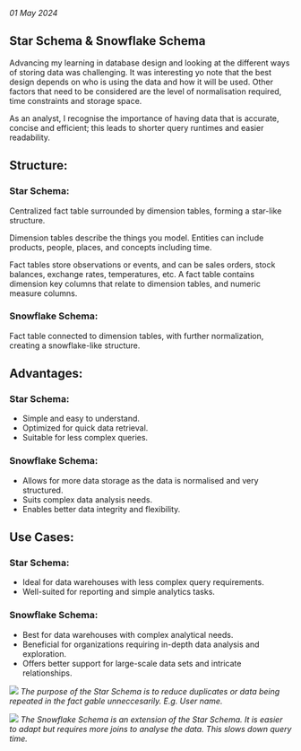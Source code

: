 *01 May 2024*

## Star Schema & Snowflake Schema 

Advancing my learning in database design and looking at the different ways of storing data was challenging. It was interesting yo note that the best design depends on who is using the data and how it will be used. Other factors that need to be considered are the level of normalisation required, time constraints and storage space.  

As an analyst, I recognise the importance of having data that is accurate, concise and efficient; this leads to shorter query runtimes and easier readability. 

## **Structure:** 
### Star Schema: 
Centralized fact table surrounded by dimension tables, forming a star-like structure.

Dimension tables describe the things you model. Entities can include products, people, places, and concepts including time.

Fact tables store observations or events, and can be sales orders, stock balances, exchange rates, temperatures, etc. A fact table contains dimension key columns that relate to dimension tables, and numeric measure columns.

### Snowflake Schema: 
Fact table connected to dimension tables, with further normalization, creating a snowflake-like structure.

## **Advantages:** 
### Star Schema:
  - Simple and easy to understand.
  - Optimized for quick data retrieval.
  - Suitable for less complex queries.

### Snowflake Schema:
  - Allows for more data storage as the data is normalised and very structured.
  - Suits complex data analysis needs.
  - Enables better data integrity and flexibility.

## **Use Cases:**
### Star Schema:
  - Ideal for data warehouses with less complex query requirements.
  - Well-suited for reporting and simple analytics tasks.

### Snowflake Schema:
  - Best for data warehouses with complex analytical needs.
  - Beneficial for organizations requiring in-depth data analysis and exploration.
  - Offers better support for large-scale data sets and intricate relationships.

![](https://i.stack.imgur.com/JEdLA.png)
*The purpose of the Star Schema is to reduce duplicates or data being repeated in the fact gable unneccesarily. E.g. User name.*

![](https://i.stack.imgur.com/JEdLA.png)
*The Snowflake Schema is an extension of the Star Schema. It is easier to adapt but requires more joins to analyse the data. This slows down query time.*
